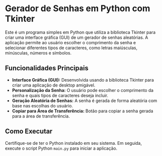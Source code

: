 # Gerador de Senhas em Python com Tkinter

Este é um programa simples em Python que utiliza a biblioteca Tkinter para criar uma interface gráfica (GUI) de um gerador de senhas aleatórias. A aplicação permite ao usuário escolher o comprimento da senha e selecionar diferentes tipos de caracteres, como letras maiúsculas, minúsculas, números e símbolos.

## Funcionalidades Principais

- **Interface Gráfica (GUI):** Desenvolvida usando a biblioteca Tkinter para criar uma aplicação de desktop amigável.
- **Personalização da Senha:** O usuário pode escolher o comprimento da senha e quais tipos de caracteres deseja incluir.
- **Geração Aleatória de Senhas:** A senha é gerada de forma aleatória com base nas escolhas do usuário.
- **Copiar para Área de Transferência:** Botão para copiar a senha gerada para a área de transferência.

## Como Executar

Certifique-se de ter o Python instalado em seu sistema. Em seguida, execute o script Python `main.py` para iniciar a aplicação.

```
